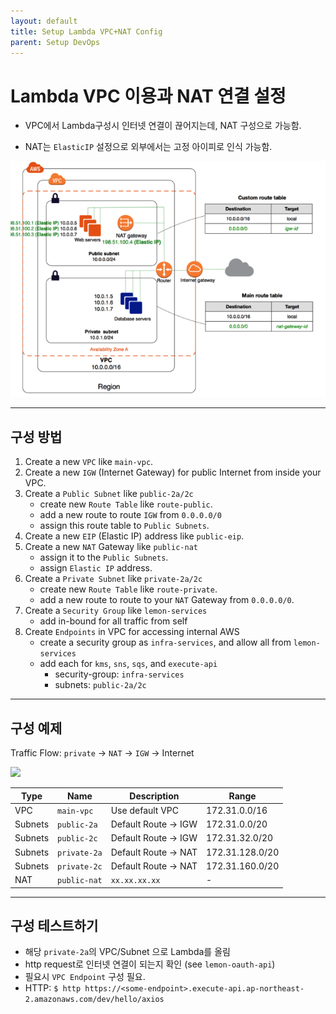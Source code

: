 ```yaml
---
layout: default
title: Setup Lambda VPC+NAT Config
parent: Setup DevOps
---
```


# Lambda VPC 이용과 NAT 연결 설정

- VPC에서 Lambda구성시 인터넷 연결이 끊어지는데, NAT 구성으로 가능함.

- NAT는 `ElasticIP` 설정으로 외부에서는 고정 아이피로 인식 가능함.

![](2019-11-21-13-46-50.png)


----------------------
## 구성 방법

1. Create a new `VPC` like `main-vpc`.
1. Create a new `IGW` (Internet Gateway) for public Internet from inside your VPC.
1. Create a `Public Subnet` like `public-2a/2c`
    - create new `Route Table` like `route-public`.
    - add a new route to route `IGW` from `0.0.0.0/0`
    - assign this route table to `Public Subnets`.
1. Create a new `EIP` (Elastic IP) address like `public-eip`.
1. Create a new `NAT` Gateway like `public-nat`
    - assign it to the `Public Subnets`.
    - assign `Elastic IP` address.
1. Create a `Private Subnet` like `private-2a/2c`
    - create new `Route Table` like `route-private`.
    - add a new route to route to your `NAT` Gateway from `0.0.0.0/0`.
1. Create a `Security Group` like `lemon-services`
    - add in-bound for all traffic from self
1. Create `Endpoints` in VPC for accessing internal AWS
    - create a security group as `infra-services`, and allow all from `lemon-services`
    - add each for `kms`, `sns`, `sqs`, and `execute-api`
        - security-group: `infra-services`
        - subnets: `public-2a/2c`


----------------------
## 구성 예제

Traffic Flow: `private` -> `NAT` -> `IGW` -> Internet

![](2019-11-21-14-36-04.png)

| Type      | Name                  | Description                   | Range                 |
|--         |--                     |--                             |--                     |
| VPC       | `main-vpc`            | Use default VPC               | 172.31.0.0/16         |
| Subnets   | `public-2a`           | Default Route -> IGW          | 172.31.0.0/20         |
| Subnets   | `public-2c`           | Default Route -> IGW          | 172.31.32.0/20        |
| Subnets   | `private-2a`          | Default Route -> NAT          | 172.31.128.0/20       |
| Subnets   | `private-2c`          | Default Route -> NAT          | 172.31.160.0/20       |
| NAT       | `public-nat`          | `xx.xx.xx.xx`                 | -                     |


----------------------
## 구성 테스트하기

- 해당 `private-2a`의 VPC/Subnet 으로 Lambda를 올림
- http request로 인터넷 연결이 되는지 확인 (see `lemon-oauth-api`)
- 필요시 `VPC Endpoint` 구성 필요.
- HTTP: `$ http https://<some-endpoint>.execute-api.ap-northeast-2.amazonaws.com/dev/hello/axios`


